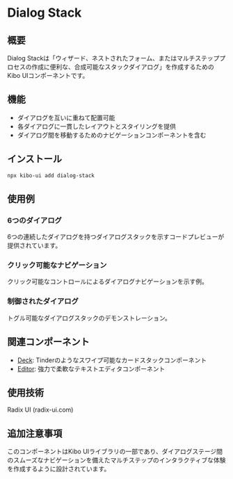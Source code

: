 # Dialog Stack

## 概要
Dialog Stackは「ウィザード、ネストされたフォーム、またはマルチステッププロセスの作成に便利な、合成可能なスタックダイアログ」を作成するためのKibo UIコンポーネントです。

## 機能
- ダイアログを互いに重ねて配置可能
- 各ダイアログに一貫したレイアウトとスタイリングを提供
- ダイアログ間を移動するためのナビゲーションコンポーネントを含む

## インストール
```bash
npx kibo-ui add dialog-stack
```

## 使用例

### 6つのダイアログ
6つの連続したダイアログを持つダイアログスタックを示すコードプレビューが提供されています。

### クリック可能なナビゲーション
クリック可能なコントロールによるダイアログナビゲーションを示す例。

### 制御されたダイアログ
トグル可能なダイアログスタックのデモンストレーション。

## 関連コンポーネント
- [Deck](/components/deck): Tinderのようなスワイプ可能なカードスタックコンポーネント
- [Editor](/components/editor): 強力で柔軟なテキストエディタコンポーネント

## 使用技術
Radix UI (radix-ui.com)

## 追加注意事項
このコンポーネントはKibo UIライブラリの一部であり、ダイアログステージ間のスムーズなナビゲーションを備えたマルチステップのインタラクティブな体験を作成するように設計されています。
